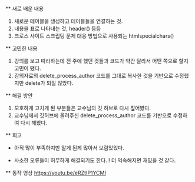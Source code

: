 ** 새로 배운 내용
1. 새로운 테이블을 생성하고 테이블들을 연결하는 것.
2. 내용을 표로 나타내는 것, header() 등등
3. 크로스 사이트 스크립팅 문제 대응 방법으로 사용되는 htmlspecialchars()

** 고민한 내용
1. 강의를 보고 따라하는데 전 주에 했던 것들과 코드가 약간 달라서 어떤 쪽으로 할지 고민이 됐다.
2. 강의자료의 delete_process_author 코드를 그대로 복사한 것을 기반으로 수정했지만 delete가 되질 않았다.

** 해결 방안
1. 모호하게 고치게 된 부분들은 교수님의 깃 허브로 다시 짚어봤다.
2. 교수님께서 깃허브에 올려주신 delete_process_author 코드를 기반으로 수정하여 다시 해봤다.

** 회고
+ 아직 많이 부족하지만 알게 된게 많아서 보람있었다.
- 사소한 오류들이 허무하게 해결되기도 한다.
! 더 익숙해지면 재밌을 것 같다.

** 동작 영상
https://youtu.be/eRZtIP1YCMI
